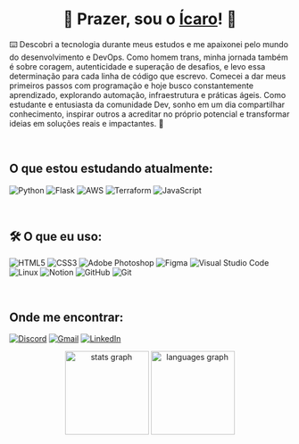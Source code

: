 <div align="center">

# 👋 Prazer, sou o [Ícaro](https://www.linkedin.com/in/icarotorresm/)! 🌿

</div>

⌨️ Descobri a tecnologia durante meus estudos e me apaixonei pelo mundo do desenvolvimento e DevOps. Como homem trans, minha jornada também é sobre coragem, autenticidade e superação de desafios, e levo essa determinação para cada linha de código que escrevo. Comecei a dar meus primeiros passos com programação e hoje busco constantemente aprendizado, explorando automação, infraestrutura e práticas ágeis. Como estudante e entusiasta da comunidade Dev, sonho em um dia compartilhar conhecimento, inspirar outros a acreditar no próprio potencial e transformar ideias em soluções reais e impactantes. 🚀

<br>

## O que estou estudando atualmente:

![Python](https://img.shields.io/badge/Python-3670A0?color=2C3323&style=flat-square&logo=python&logoColor=white)
![Flask](https://img.shields.io/badge/Flask-%23000.svg?color=2C3323&style=flat-square&logo=flask&logoColor=white)
![AWS](https://img.shields.io/badge/AWS-%23FF9900.svg?color=2C3323&style=flat-square&logo=amazon-aws&logoColor=white)
![Terraform](https://img.shields.io/badge/Terraform-%235835CC.svg?color=2C3323&style=flat-square&logo=terraform&logoColor=white)
![JavaScript](https://img.shields.io/badge/JavaScript-%23323330.svg?color=2C3323&style=flat-square&logo=javascript&logoColor=white)

<br>

## 🛠 O que eu uso:

![HTML5](https://img.shields.io/badge/HTML5-%23E34F26.svg?color=2C3323&style=flat-square&logo=html5&logoColor=white)
![CSS3](https://img.shields.io/badge/CSS3-%231572B6.svg?color=2C3323&style=flat-square&logo=css3&logoColor=white)
![Adobe Photoshop](https://img.shields.io/badge/Adobe%20Photoshop-%2331A8FF.svg?color=2C3323&style=flat-square&logo=adobe&logoColor=white)
![Figma](https://img.shields.io/badge/Figma-%23F24E1E.svg?color=2C3323&style=flat-square&logo=figma&logoColor=white)
![Visual Studio Code](https://img.shields.io/badge/VS%20Code-0078d7.svg?color=2C3323&style=flat-square&logo=visual-studio-code&logoColor=white)
![Linux](https://img.shields.io/badge/Linux-FCC624?color=2C3323&style=flat-square&logo=linux&logoColor=white)
![Notion](https://img.shields.io/badge/Notion-%23000000.svg?color=2C3323&style=flat-square&logo=notion&logoColor=white)
![GitHub](https://img.shields.io/badge/Github-%23121011.svg?color=2C3323&style=flat-square&logo=github&logoColor=white)
![Git](https://img.shields.io/badge/Git-%23F05033.svg?color=2C3323&style=flat-square&logo=git&logoColor=white)

<br>

## Onde me encontrar:

[![Discord](https://img.shields.io/badge/discord-%235865F2.svg?color=2C3323&style=flat-square&logo=discord&logoColor=white)](https://discordapp.com/users/701640886504652831)
[![Gmail](https://img.shields.io/badge/email-D14836?color=2C3323&style=flat-square&logo=gmail&logoColor=white)](mailto:icarotorresmendes@gmail.com)
[![LinkedIn](https://img.shields.io/badge/linkedin-%230077B5.svg?color=2C3323&style=flat-square&logo=linkedin&logoColor=white)](https://www.linkedin.com/in/icarotorresm/)

<div align="center">
  <img src="https://github-readme-stats.vercel.app/api?username=icaro-torres&hide_title=false&hide_rank=false&show_icons=true&include_all_commits=true&count_private=true&disable_animations=false&theme=shadow_green&locale=en&hide_border=true&icon_color=525942&layout=compact&title_color=525942&bg_color=00000000" height="150" alt="stats graph"  />
  <img src="https://github-readme-stats.vercel.app/api/top-langs?username=icaro-torres&locale=en&hide_title=false&layout=compact&card_width=320&langs_count=5&theme=shadow_green&hide_border=true&title_color=525942&bg_color=00000000" height="150" alt="languages graph"  />
</div>
